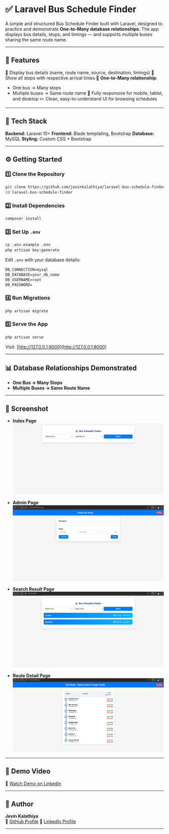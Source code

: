 # ✅ Laravel Bus Schedule Finder

A simple and structured Bus Schedule Finder built with Laravel, designed to practice and demonstrate **One-to-Many database relationships**.
The app displays bus details, stops, and timings — and supports multiple buses sharing the same route name.

---

## 📌 Features

🚌 Display bus details (name, route name, source, destination, timings)
📍 Show all stops with respective arrival times
🔗 **One-to-Many relationship:**

* One bus → Many stops
* Multiple buses → Same route name
  📱 Fully responsive for mobile, tablet, and desktop
  ✏️ Clean, easy-to-understand UI for browsing schedules

---

## 📂 Tech Stack

**Backend:** Laravel 10+
**Frontend:** Blade templating, Bootstrap
**Database:** MySQL
**Styling:** Custom CSS + Bootstrap

---

## ⚙️ Getting Started

### 1️⃣ Clone the Repository

```bash
git clone https://github.com/jevinkalathiya/laravel-bus-schedule-finder.git
cd laravel-bus-schedule-finder
```

### 2️⃣ Install Dependencies

```bash
composer install
```

### 3️⃣ Set Up `.env`

```bash
cp .env.example .env
php artisan key:generate
```

Edit `.env` with your database details:

```env
DB_CONNECTION=mysql
DB_DATABASE=your_db_name
DB_USERNAME=root
DB_PASSWORD=
```

### 4️⃣ Run Migrations

```bash
php artisan migrate
```

### 5️⃣ Serve the App

```bash
php artisan serve
```

Visit:
[http://127.0.0.1:8000](http://127.0.0.1:8000)

---

## 📊 Database Relationships Demonstrated

* **One Bus → Many Stops**
* **Multiple Buses → Same Route Name**

---

## 📸 Screenshot

* **Index Page**
![image_alt](https://github.com/jevinkalathiya/laravel-bus-schedule-finder/blob/448f8e14206936c4cb4193748a237282d895d0ca/public/img/Index.png)

* **Admin Page**
![image_alt](https://github.com/jevinkalathiya/laravel-bus-schedule-finder/blob/448f8e14206936c4cb4193748a237282d895d0ca/public/img/Admin.png)

* **Search Result Page**
![image_alt](https://github.com/jevinkalathiya/laravel-bus-schedule-finder/blob/448f8e14206936c4cb4193748a237282d895d0ca/public/img/Result.png)

* **Route Detail Page**
![image_alt](https://github.com/jevinkalathiya/laravel-bus-schedule-finder/blob/448f8e14206936c4cb4193748a237282d895d0ca/public/img/Route%20Details.png)

---

## 🎥 Demo Video

🔗 [Watch Demo on LinkedIn](https://www.linkedin.com/posts/jevinkalathiya_webdevelopment-laravel-php-activity-7359464305483833344-jhMA?utm_source=share&utm_medium=member_desktop&rcm=ACoAADrixywBvDRQhYn_GR5HjrkZg2u0r7ZKGXE)

---

## 👤 Author

**Jevin Kalathiya**  
🔗 [GitHub Profile](https://github.com/jevinkalathiya)
🔗 [LinkedIn Profile](https://in.linkedin.com/in/jevinkalathiya)

---
